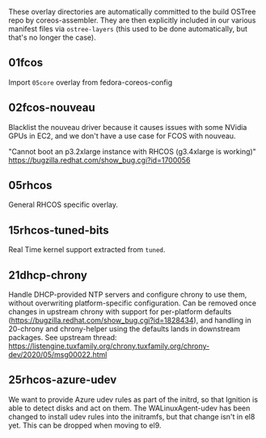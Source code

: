 These overlay directories are automatically committed to the build OSTree repo
by coreos-assembler. They are then explicitly included in our various manifest
files via `ostree-layers` (this used to be done automatically, but that's no
longer the case).

01fcos
------

Import `05core` overlay from fedora-coreos-config

02fcos-nouveau
--------------

Blacklist the nouveau driver because it causes issues with some NVidia GPUs in
EC2, and we don't have a use case for FCOS with nouveau.

"Cannot boot an p3.2xlarge instance with RHCOS (g3.4xlarge is working)"
https://bugzilla.redhat.com/show_bug.cgi?id=1700056

05rhcos
-------

General RHCOS specific overlay.

15rhcos-tuned-bits
------------------

Real Time kernel support extracted from `tuned`.

21dhcp-chrony
-------------

Handle DHCP-provided NTP servers and configure chrony to use them,
without overwriting platform-specific configuration. Can be removed
once changes in upstream chrony with support for per-platform
defaults (https://bugzilla.redhat.com/show_bug.cgi?id=1828434),
and handling in 20-chrony and chrony-helper using the defaults
lands in downstream packages. See upstream thread:
https://listengine.tuxfamily.org/chrony.tuxfamily.org/chrony-dev/2020/05/msg00022.html

25rhcos-azure-udev
-------------

We want to provide Azure udev rules as part of the initrd, so that Ignition
is able to detect disks and act on them. The WALinuxAgent-udev has been
changed to install udev rules into the initramfs, but that change isn't
in el8 yet. This can be dropped when moving to el9.

